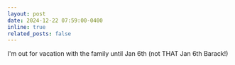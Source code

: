 ```yaml
---
layout: post
date: 2024-12-22 07:59:00-0400
inline: true
related_posts: false
---
```


I'm out for vacation with the family until Jan 6th (not THAT Jan 6th Barack!)
